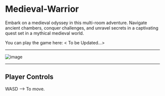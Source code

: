 # Medieval-Warrior
Embark on a medieval odyssey in this multi-room adventure. Navigate ancient chambers, conquer challenges, and unravel secrets in a captivating quest set in a mythical medieval world.

You can play the game here: \< To be Updated...\>

---

![image](https://github.com/Soham-Jadhav/Medieval-Warrior/assets/98579549/58dbbb94-55d6-4fd6-8202-08b61166bf5d)

---

## Player Controls

WASD --> To move.
